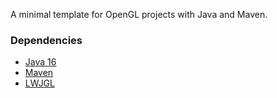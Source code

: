 
A minimal template for OpenGL projects with Java and Maven.

### Dependencies

- [Java 16][1]
- [Maven][2]
- [LWJGL][3]

[1]:https://adoptopenjdk.net/?variant=openjdk16&jvmVariant=hotspot
[2]:https://maven.apache.org
[3]:https://www.lwjgl.org/
